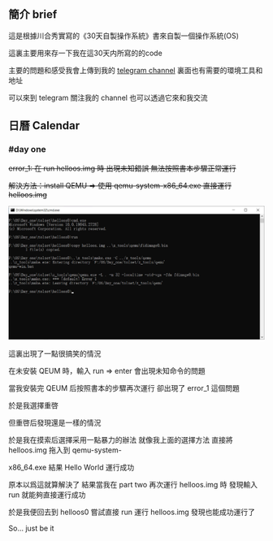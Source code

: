 ## 簡介 brief
這是根據川合秀實寫的《30天自製操作系統》書來自製一個操作系統(OS)

這裏主要用來存一下我在這30天内所寫的的code 

主要的問題和感受我會上傳到我的 [telegram channel](https://t.me/+8UnRXd-dyDsxOGZl) 裏面也有需要的環境工具和地址

可以來到 telegram 關注我的 channel 也可以透過它來和我交流

## 日曆 Calendar

### #day one

~~error_1: 在 run helloos.img 時 出現未知錯誤 無法按照書本步驟正常運行~~

~~解決方法：install QEMU => 使用 qemu-system-x86_64.exe 直接運行 helloos.img~~

<img src="Day_one\error_1.jpg" alt="Day_1_error_1_image" style="zoom:50%;" />

這裏出現了一點很搞笑的情況

在未安裝 QEUM 時，輸入 run => enter 會出現未知命令的問題

當我安裝完 QEUM 后按照書本的步驟再次運行 卻出現了 error_1 這個問題

於是我選擇重啓

但重啓后發現還是一樣的情況

於是我在摸索后選擇采用一點暴力的辦法 就像我上面的選擇方法 直接將 helloos.img 拖入到 qemu-system-

x86_64.exe 結果 Hello World 運行成功

原本以爲這就算解決了 結果當我在 part two 再次運行 helloos.img 時 發現輸入 run 就能夠直接運行成功

於是我便回去到 helloos0 嘗試直接 run 運行 helloos.img 發現也能成功運行了 

So... just be it 